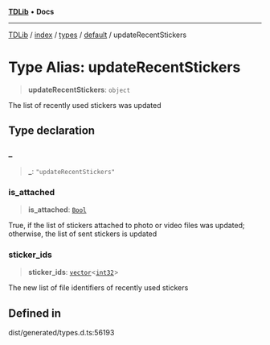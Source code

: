 [**TDLib**](../../../../../../README.md) • **Docs**

***

[TDLib](../../../../../../modules.md) / [index](../../../../../README.md) / [types](../../../README.md) / [default](../README.md) / updateRecentStickers

# Type Alias: updateRecentStickers

> **updateRecentStickers**: `object`

The list of recently used stickers was updated

## Type declaration

### \_

> **\_**: `"updateRecentStickers"`

### is\_attached

> **is\_attached**: [`Bool`](Bool.md)

True, if the list of stickers attached to photo or video files was updated; otherwise, the list of sent stickers is updated

### sticker\_ids

> **sticker\_ids**: [`vector`](vector.md)\<[`int32`](int32-1.md)\>

The new list of file identifiers of recently used stickers

## Defined in

dist/generated/types.d.ts:56193
